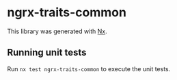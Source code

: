 # ngrx-traits-common

This library was generated with [Nx](https://nx.dev).

## Running unit tests

Run `nx test ngrx-traits-common` to execute the unit tests.
